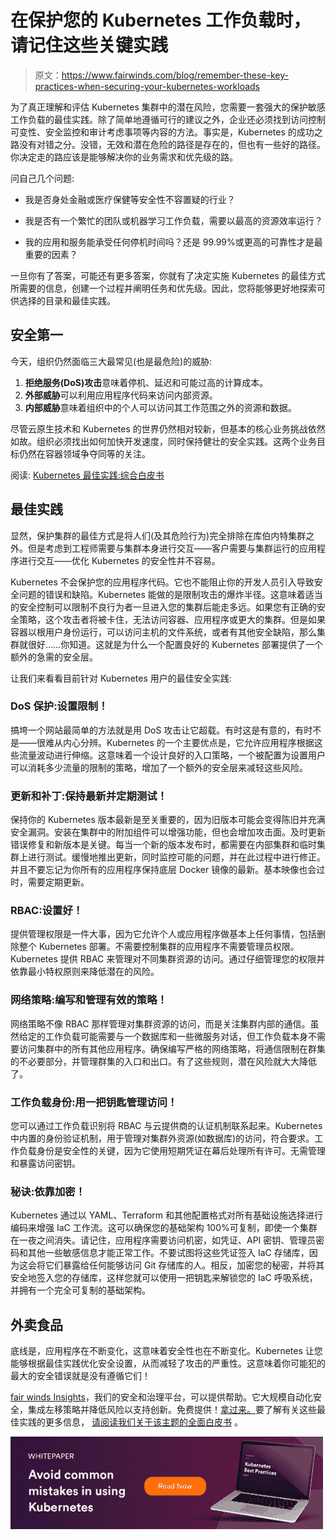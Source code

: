# 在保护您的 Kubernetes 工作负载时，请记住这些关键实践

> 原文：<https://www.fairwinds.com/blog/remember-these-key-practices-when-securing-your-kubernetes-workloads>

 为了真正理解和评估 Kubernetes 集群中的潜在风险，您需要一套强大的保护敏感工作负载的最佳实践。除了简单地遵循可行的建议之外，企业还必须找到访问控制可变性、安全监控和审计考虑事项等内容的方法。事实是，Kubernetes 的成功之路没有对错之分。没错，无效和潜在危险的路径是存在的，但也有一些好的路径。你决定走的路应该是能够解决你的业务需求和优先级的路。

问自己几个问题:

*   我是否身处金融或医疗保健等安全性不容置疑的行业？

*   我是否有一个繁忙的团队或机器学习工作负载，需要以最高的资源效率运行？

*   我的应用和服务能承受任何停机时间吗？还是 99.99%或更高的可靠性才是最重要的因素？

一旦你有了答案，可能还有更多答案，你就有了决定实施 Kubernetes 的最佳方式所需要的信息，创建一个过程并阐明任务和优先级。因此，您将能够更好地探索可供选择的目录和最佳实践。

## 安全第一

今天，组织仍然面临三大最常见(也是最危险)的威胁:

1.  **拒绝服务(DoS)攻击**意味着停机、延迟和可能过高的计算成本。
2.  **外部威胁**可以利用应用程序代码来访问内部资源。
3.  **内部威胁**意味着组织中的个人可以访问其工作范围之外的资源和数据。

尽管云原生技术和 Kubernetes 的世界仍然相对较新，但基本的核心业务挑战依然如故。组织必须找出如何加快开发速度，同时保持健壮的安全实践。这两个业务目标仍然在容器领域争夺同等的关注。

阅读: [Kubernetes 最佳实践:综合白皮书](https://www.fairwinds.com/kubernetes-best-practices-comprehensive-white-paper)

## 最佳实践

显然，保护集群的最佳方式是将人们(及其危险行为)完全排除在库伯内特集群之外。但是考虑到工程师需要与集群本身进行交互——客户需要与集群运行的应用程序进行交互——优化 Kubernetes 的安全性并不容易。

Kubernetes 不会保护您的应用程序代码。它也不能阻止你的开发人员引入导致安全问题的错误和缺陷。Kubernetes 能做的是限制攻击的爆炸半径。这意味着适当的安全控制可以限制不良行为者一旦进入您的集群后能走多远。如果您有正确的安全策略，这个攻击者将被卡住，无法访问容器、应用程序或更大的集群。但是如果容器以根用户身份运行，可以访问主机的文件系统，或者有其他安全缺陷，那么集群就很好……你知道。这就是为什么一个配置良好的 Kubernetes 部署提供了一个额外的急需的安全层。

让我们来看看目前针对 Kubernetes 用户的最佳安全实践:

### DoS 保护:设置限制！

搞垮一个网站最简单的方法就是用 DoS 攻击让它超载。有时这是有意的，有时不是——很难从内心分辨。Kubernetes 的一个主要优点是，它允许应用程序根据这些流量波动进行伸缩。这意味着一个设计良好的入口策略，一个被配置为设置用户可以消耗多少流量的限制的策略，增加了一个额外的安全层来减轻这些风险。

### 更新和补丁:保持最新并定期测试！

保持你的 Kubernetes 版本最新是至关重要的，因为旧版本可能会变得陈旧并充满安全漏洞。安装在集群中的附加组件可以增强功能，但也会增加攻击面。及时更新错误修复和新版本是关键。每当一个新的版本发布时，都需要在内部集群和临时集群上进行测试。缓慢地推出更新，同时监控可能的问题，并在此过程中进行修正。并且不要忘记为你所有的应用程序保持底层 Docker 镜像的最新。基本映像也会过时，需要定期更新。

### RBAC:设置好！

提供管理权限是一件大事，因为它允许个人或应用程序做基本上任何事情，包括删除整个 Kubernetes 部署。不需要控制集群的应用程序不需要管理员权限。Kubernetes 提供 RBAC 来管理对不同集群资源的访问。通过仔细管理您的权限并依靠最小特权原则来降低潜在的风险。

### 网络策略:编写和管理有效的策略！

网络策略不像 RBAC 那样管理对集群资源的访问，而是关注集群内部的通信。虽然给定的工作负载可能需要与一个数据库和一些微服务对话，但工作负载本身不需要访问集群中的所有其他应用程序。确保编写严格的网络策略，将通信限制在群集的不必要部分，并管理群集的入口和出口。有了这些规则，潜在风险就大大降低了。

### 工作负载身份:用一把钥匙管理访问！

您可以通过工作负载识别将 RBAC 与云提供商的认证机制联系起来。Kubernetes 中内置的身份验证机制，用于管理对集群外资源(如数据库)的访问，符合要求。工作负载身份是安全性的关键，因为它使用短期凭证在幕后处理所有许可。无需管理和暴露访问密钥。

### 秘诀:依靠加密！

Kubernetes 通过以 YAML、Terraform 和其他配置格式对所有基础设施选择进行编码来增强 IaC 工作流。这可以确保您的基础架构 100%可复制，即使一个集群在一夜之间消失。请记住，应用程序需要访问机密，如凭证、API 密钥、管理员密码和其他一些敏感信息才能正常工作。不要试图将这些凭证签入 IaC 存储库，因为这会将它们暴露给任何能够访问 Git 存储库的人。相反，加密您的秘密，并将其安全地签入您的存储库，这样您就可以使用一把钥匙来解锁您的 IaC 呼吸系统，并拥有一个完全可复制的基础架构。

## 外卖食品

底线是，应用程序在不断变化，这意味着安全性也在不断变化。Kubernetes 让您能够根据最佳实践优化安全设置，从而减轻了攻击的严重性。这意味着你可能犯的最大的安全错误就是没有遵循它们！

[fair winds Insights](https://www.fairwinds.com/insights)，我们的安全和治理平台，可以提供帮助。它大规模自动化安全，集成左移策略并降低风险以支持创新。免费提供！[拿过来。](/coming-soon)要了解有关这些最佳实践的更多信息， [请阅读我们关于该主题的全面白皮书](https://www.fairwinds.com/kubernetes-best-practices-comprehensive-white-paper) 。

[![Download the Kubernetes Best Practices Whitepaper](img/ff6b63b515c18edd13b80bc25f17c2de.png) ](https://cta-redirect.hubspot.com/cta/redirect/2184645/e68d92d3-c876-4525-b775-6123e46c7212)